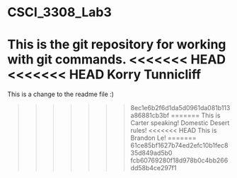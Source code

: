 # CSCI_3308_Lab3
This is the git repository for working with git commands.
<<<<<<< HEAD
<<<<<<< HEAD
Korry Tunnicliff
=======


This is a change to the readme file :)
>>>>>>> 8ec1e6b2f6d1da5d0961da081b113a86881cb3bf
=======
This is Carter speaking! Domestic Desert rules!
<<<<<<< HEAD
This is Brandon Le!
=======
>>>>>>> 61ce85bf1627b74ed2efc10b1fec835d849ad5b0
>>>>>>> fcb60769280f18d978b0c4bb266dd58b4ce297f1
